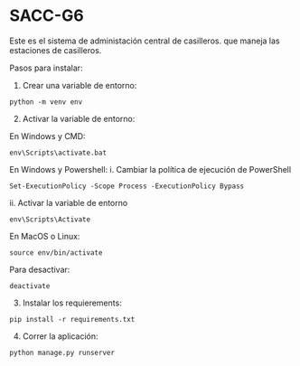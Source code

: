 # SACC-G6

Este es el sistema de administación central de casilleros. que maneja las estaciones de casilleros.

Pasos para instalar:

1. Crear una variable de entorno:

```
python -m venv env
```

2. Activar la variable de entorno:

En Windows y CMD:

```
env\Scripts\activate.bat
```

En Windows y Powershell:
i. Cambiar la política de ejecución de PowerShell

```
Set-ExecutionPolicy -Scope Process -ExecutionPolicy Bypass
```

ii. Activar la variable de entorno

```
env\Scripts\Activate
```

En MacOS o Linux:

```
source env/bin/activate
```

Para desactivar:

```
deactivate
```

3. Instalar los requierements:

```
pip install -r requirements.txt
```

4. Correr la aplicación:

```
python manage.py runserver
```
